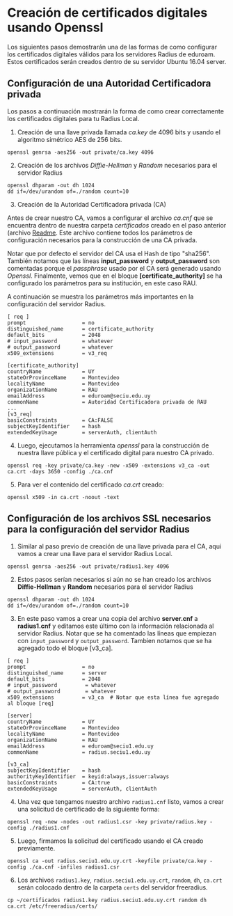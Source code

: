 # Creación de certificados digitales usando Openssl

Los siguientes pasos demostrarán una de las formas de como configurar los certificados digitales válidos para los servidores Radius de eduroam. Estos certificados serán creados dentro de su servidor Ubuntu 16.04 server.

## Configuración de una Autoridad Certificadora privada

Los pasos a continuación mostrarán la forma de como crear correctamente los certificados digitales para tu Radius Local.

1. Creación de una llave privada llamada *ca.key* de 4096 bits y usando el algoritmo simétrico AES de 256 bits.
 
 ```
openssl genrsa -aes256 -out private/ca.key 4096
 ```
2. Creación de los archivos *Diffie-Hellman* y *Random* necesarios para el servidor Radius

 ```
openssl dhparam -out dh 1024 
dd if=/dev/urandom of=./random count=10 
 ```
3. Creación de la Autoridad Certificadora privada (CA)

 Antes de crear nuestro CA, vamos a configurar el archivo *ca.cnf* que se encuentra dentro de nuestra carpeta *certificados* creado en el paso anterior (archivo [Readme](https://www.github.com/richardqa/curso-eduroam). Este archivo contiene todos los parámetros de configuración necesarios para la construcción de una CA privada.

 Notar que por defecto el servidor del CA usa el Hash de tipo "sha256". También notamos que las líneas **input_password** y **output_password** son comentadas porque el *passphrase* usado por el CA será generado usando *Openssl*. Finalmente, vemos que en el bloque **[certificate_authority]** se ha configurado los parámetros para su institución, en este caso RAU. 

 A continuación se muestra los parámetros más importantes en la configuración del servidor Radius.

 ```
[ req ]
prompt                  = no
distinguished_name      = certificate_authority
default_bits            = 2048
# input_password        = whatever
# output_password       = whatever
x509_extensions         = v3_req

[certificate_authority]
countryName             = UY
stateOrProvinceName     = Montevideo
localityName            = Montevideo
organizationName        = RAU
emailAddress            = eduroam@seciu.edu.uy
commonName              = Autoridad Certificadora privada de RAU
...
[v3_req]
basicConstraints        = CA:FALSE
subjectKeyIdentifier    = hash
extendedKeyUsage        = serverAuth, clientAuth
 ```
4. Luego, ejecutamos la herramienta *openssl* para la construcción de nuestra llave pública y el certificado digital para nuestro CA privado.

 ```
openssl req -key private/ca.key -new -x509 -extensions v3_ca -out ca.crt -days 3650 -config ./ca.cnf
 ```
5. Para ver el contenido del certificado *ca.crt* creado:
 ```
openssl x509 -in ca.crt -noout -text
 ```
## Configuración de los archivos SSL necesarios para la configuración del servidor Radius

1. Similar al paso previo de creación de una llave privada para el CA, aqui vamos a crear una llave para el servidor Radius Local.

 ```
openssl genrsa -aes256 -out private/radius1.key 4096
 ```

2. Estos pasos serían necesarios si aún no se han creado los archivos **Diffie-Hellman** y **Random** necesarios para el servidor Radius

 ```
openssl dhparam -out dh 1024 
dd if=/dev/urandom of=./random count=10 
 ```
3. En este paso vamos a crear una copia del archivo **server.cnf** a **radius1.cnf** y editamos este último con la información relacionada al servidor Radius. Notar que se ha comentado las líneas que empiezan con `input_password` y `output_password`. Tambien notamos que se ha agregado todo el bloque [v3_ca].


 ```
[ req ]
prompt                  = no
distinguished_name      = server
default_bits            = 2048
# input_password         = whatever
# output_password        = whatever
x509_extensions         = v3_ca  # Notar que esta línea fue agregado al bloque [req]

[server]
countryName             = UY
stateOrProvinceName     = Montevideo
localityName            = Montevideo
organizationName        = RAU
emailAddress            = eduroam@seciu1.edu.uy
commonName              = radius.seciu1.edu.uy

[v3_ca]
subjectKeyIdentifier    = hash
authorityKeyIdentifier  = keyid:always,issuer:always
basicConstraints        = CA:true
extendedKeyUsage        = serverAuth, clientAuth

 ```
4. Una vez que tengamos nuestro archivo `radius1.cnf` listo, vamos a crear una solicitud de certificado de la siguiente forma:

 ```
openssl req -new -nodes -out radius1.csr -key private/radius.key -config ./radius1.cnf
 ```

5. Luego, firmamos la solicitud del certificado usando el CA creado previamente.

 ```
openssl ca -out radius.seciu1.edu.uy.crt -keyfile private/ca.key -config ./ca.cnf -infiles radius1.csr 
 ```

6. Los archivos `radius1.key`, `radius.seciu1.edu.uy.crt`, `random`, `dh`, `ca.crt` serán colocado dentro de la carpeta `certs` del servidor freeradius.

 ```
cp ~/certificados radius1.key radius.seciu1.edu.uy.crt random dh ca.crt /etc/freeradius/certs/
 ```

